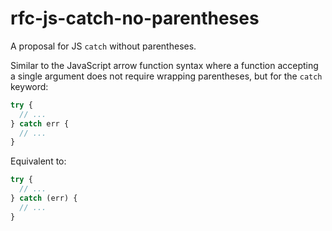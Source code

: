 # rfc-js-catch-no-parentheses
A proposal for JS `catch` without parentheses.

Similar to the JavaScript arrow function syntax where a function accepting a single argument does not require wrapping parentheses, but for the `catch` keyword:

```js
try {
  // ...
} catch err {
  // ...
}
```

Equivalent to:

```js
try {
  // ...
} catch (err) {
  // ...
}
```
